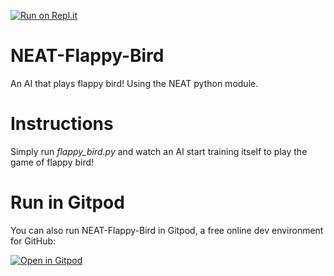 [![Run on Repl.it](https://repl.it/badge/github/techwithtim/NEAT-Flappy-Bird)](https://repl.it/github/techwithtim/NEAT-Flappy-Bird)
# NEAT-Flappy-Bird
An AI that plays flappy bird! Using the NEAT python module.

# Instructions
Simply run *flappy_bird.py* and watch an AI start training itself to play the game of flappy bird!





# Run in Gitpod

You can also run NEAT-Flappy-Bird in Gitpod, a free online dev environment for GitHub:



[![Open in Gitpod](https://gitpod.io/button/open-in-gitpod.svg)](https://gitpod.io/#https://github.com/techwithtim/NEAT-Flappy-Bird/blob/master/flappy_bird.py)
